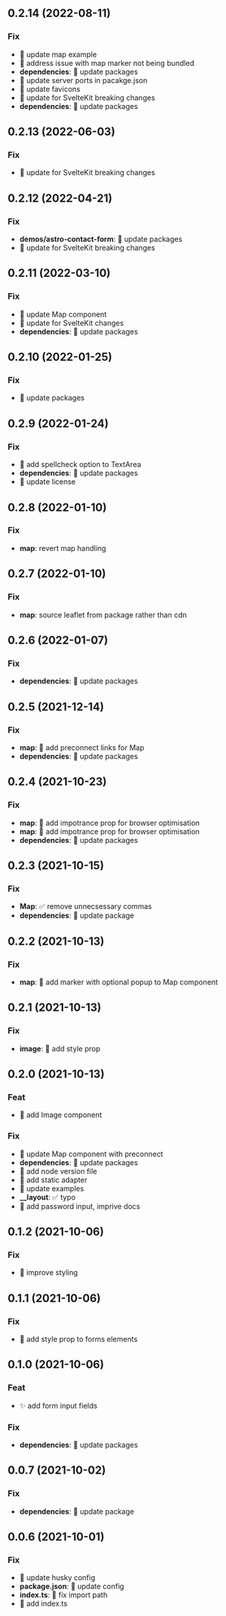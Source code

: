 ## 0.2.14 (2022-08-11)

### Fix

- 💫 update map example
- 🐞 address issue with map marker not being bundled
- **dependencies**: 💫 update packages
- 💫 update server ports in pacakge.json
- 💫 update favicons
- 💫 update for SvelteKit breaking changes
- **dependencies**: 💫 update packages

## 0.2.13 (2022-06-03)

### Fix

- 💫 update for SvelteKit breaking changes

## 0.2.12 (2022-04-21)

### Fix

- **demos/astro-contact-form**: 💫 update packages
- 💫 update for SvelteKit breaking changes

## 0.2.11 (2022-03-10)

### Fix

- 💫 update Map component
- 💫 update for SvelteKit changes
- **dependencies**: 💫 update packages

## 0.2.10 (2022-01-25)

### Fix

- 💫 update packages

## 0.2.9 (2022-01-24)

### Fix

- 💫 add spellcheck option to TextArea
- **dependencies**: 💫 update packages
- 💫 update license

## 0.2.8 (2022-01-10)

### Fix

- **map**: revert map handling

## 0.2.7 (2022-01-10)

### Fix

- **map**: source leaflet from package rather than cdn

## 0.2.6 (2022-01-07)

### Fix

- **dependencies**: 💫 update packages

## 0.2.5 (2021-12-14)

### Fix

- **map**: 💫 add preconnect links for Map
- **dependencies**: 💫 update packages

## 0.2.4 (2021-10-23)

### Fix

- **map**: 💫 add impotrance prop for browser optimisation
- **map**: 💫 add impotrance prop for browser optimisation
- **dependencies**: 💫 update packages

## 0.2.3 (2021-10-15)

### Fix

- **Map**: ✅ remove unnecsessary commas
- **dependencies**: 💫 update package

## 0.2.2 (2021-10-13)

### Fix

- **map**: 💫 add marker with optional popup to Map component

## 0.2.1 (2021-10-13)

### Fix

- **image**: 💄 add style prop

## 0.2.0 (2021-10-13)

### Feat

- 📸 add Image component

### Fix

- 💫 update Map component with preconnect
- **dependencies**: 💫 update packages
- 💫 add node version file
- 💫 add static adapter
- 💫 update examples
- **\_\_layout**: ✅ typo
- 💫 add password input, imprive docs

## 0.1.2 (2021-10-06)

### Fix

- 💄 improve styling

## 0.1.1 (2021-10-06)

### Fix

- 💫 add style prop to forms elements

## 0.1.0 (2021-10-06)

### Feat

- ✨ add form input fields

### Fix

- **dependencies**: 💫 update packages

## 0.0.7 (2021-10-02)

### Fix

- **dependencies**: 💫 update package

## 0.0.6 (2021-10-01)

### Fix

- 💫 update husky config
- **package.json**: 💫 update config
- **index.ts**: 💫 fix import path
- 💫 add index.ts

